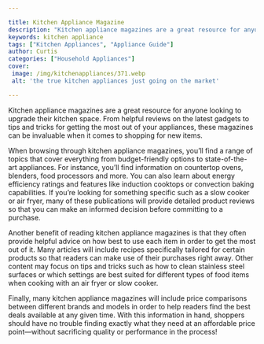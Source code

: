 ```yaml
---

title: Kitchen Appliance Magazine
description: "Kitchen appliance magazines are a great resource for anyone looking to upgrade their kitchen space. From helpful reviews on the la...learn more about it now"
keywords: kitchen appliance
tags: ["Kitchen Appliances", "Appliance Guide"]
author: Curtis
categories: ["Household Appliances"]
cover: 
 image: /img/kitchenappliances/371.webp
 alt: 'the true kitchen appliances just going on the market'

---
```


Kitchen appliance magazines are a great resource for anyone looking to upgrade their kitchen space. From helpful reviews on the latest gadgets to tips and tricks for getting the most out of your appliances, these magazines can be invaluable when it comes to shopping for new items.

When browsing through kitchen appliance magazines, you’ll find a range of topics that cover everything from budget-friendly options to state-of-the-art appliances. For instance, you’ll find information on countertop ovens, blenders, food processors and more. You can also learn about energy efficiency ratings and features like induction cooktops or convection baking capabilities. If you’re looking for something specific such as a slow cooker or air fryer, many of these publications will provide detailed product reviews so that you can make an informed decision before committing to a purchase. 

Another benefit of reading kitchen appliance magazines is that they often provide helpful advice on how best to use each item in order to get the most out of it. Many articles will include recipes specifically tailored for certain products so that readers can make use of their purchases right away. Other content may focus on tips and tricks such as how to clean stainless steel surfaces or which settings are best suited for different types of food items when cooking with an air fryer or slow cooker. 

Finally, many kitchen appliance magazines will include price comparisons between different brands and models in order to help readers find the best deals available at any given time. With this information in hand, shoppers should have no trouble finding exactly what they need at an affordable price point—without sacrificing quality or performance in the process!

